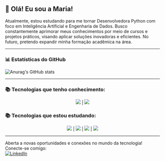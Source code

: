 ## 👋 Olá! Eu sou a Maria!  

Atualmente, estou estudando para me tornar Desenvolvedora Python com foco em Inteligência Artificial e Engenharia de Dados. Busco constantemente aprimorar meus conhecimentos por meio de cursos e projetos práticos, visando aplicar soluções inovadoras e eficientes. No futuro, pretendo expandir minha formação acadêmica na área.  

---

### 📊 Estatísticas do GitHub  
![Anurag's GitHub stats](https://github-readme-stats.vercel.app/api?username=mariaeducorrea&show_icons=true&theme=tokyonight)  

---
### 📚 Tecnologias que tenho conhecimento:
<div align="center">
    <img src="https://img.shields.io/badge/Git-F05032?style=for-the-badge&logo=git&logoColor=white"/> |
    <img src="https://img.shields.io/badge/VSCode-007ACC?style=for-the-badge&logo=visual-studio-code&logoColor=white"/>
</div>  

### 📚 Tecnologias que estou estudando:  
<div align="center">
    <img src="https://img.shields.io/badge/Python-3776AB?style=for-the-badge&logo=python&logoColor=white"/> | 
    <img src="https://img.shields.io/badge/PostgreSQL-316192?style=for-the-badge&logo=postgresql&logoColor=white"/> | 
    <img src="https://img.shields.io/badge/MySQL-005C84?style=for-the-badge&logo=mysql&logoColor=white"/> | 
    <img src="https://img.shields.io/badge/SQLite-07405E?style=for-the-badge&logo=sqlite&logoColor=white"/> 
</div>  

---
Aberta a novas oportunidades e conexões no mundo da tecnologia! Conecte-se comigo:  
[![LinkedIn](https://img.shields.io/badge/LinkedIn-0077B5?style=for-the-badge&logo=linkedin&logoColor=white)](https://www.linkedin.com/in/maria-eduarda-corr%C3%AAa-544725279/)  
